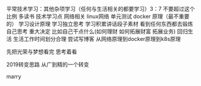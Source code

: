 平常技术学习：其他杂项学习（任何与生活相关的都要学习）3：7 不要超过这个比例 多读书
技术学习点 网络相关 linux网络 单元测试 docker 原理（最不重要的）
学习设计原理 学习独立思考 学习积累讲话段子素材 看到任何东西都去锻炼自己思考
重大决定 比如自己干点什么(如何理财 如何拓展财富 拓展业务)
回归生活 生活工作时间划分合理
尝试写博客 从网络原理到docker原理到k8s原理

先把光荣与梦想看完 思考着看

2019转变思路 从广到精的一个转变

marry

